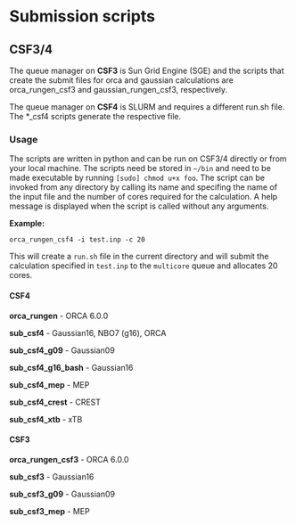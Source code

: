 # Submission scripts
## CSF3/4
The queue manager on **CSF3** is Sun Grid Engine (SGE) and the scripts that create the submit files for orca and gaussian calculations are orca_rungen_csf3 and gaussian_rungen_csf3, respectively.

The queue manager on **CSF4** is SLURM and requires a different run.sh file. The \*\_csf4 scripts generate the respective file.

### Usage

The scripts are written in python and can be run on CSF3/4 directly or from your local machine. The scripts need be stored in `~/bin` and need to be made executable by running `[sudo] chmod u+x foo`. The script can be invoked from any directory by calling its name and specifing the name of the input file and the number of cores required for the calculation. A help message is displayed when the script is called without any arguments.

**Example:**

`orca_rungen_csf4 -i test.inp -c 20`

This will create a `run.sh` file in the current directory and will submit the calculation specified in `test.inp` to the `multicore` queue and allocates 20 cores.


#### CSF4

**orca_rungen** - ORCA 6.0.0

**sub_csf4** - Gaussian16, NBO7 (g16), ORCA

**sub_csf4_g09** - Gaussian09

**sub_csf4_g16_bash** - Gaussian16

**sub_csf4_mep** - MEP

**sub_csf4_crest** - CREST

**sub_csf4_xtb** - xTB

#### CSF3

**orca_rungen_csf3** - ORCA 6.0.0

**sub_csf3** - Gaussian16

**sub_csf3_g09** - Gaussian09

**sub_csf3_mep** - MEP
